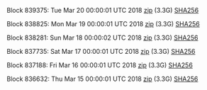 Block 839375: Tue Mar 20 00:00:01 UTC 2018 [zip](https://dash-bootstrap.ams3.digitaloceanspaces.com/mainnet/2018-03-20/bootstrap.dat.zip) (3.3G) [SHA256](https://dash-bootstrap.ams3.digitaloceanspaces.com/mainnet/2018-03-20/sha256.txt)

Block 838825: Mon Mar 19 00:00:01 UTC 2018 [zip](https://dash-bootstrap.ams3.digitaloceanspaces.com/mainnet/2018-03-19/bootstrap.dat.zip) (3.3G) [SHA256](https://dash-bootstrap.ams3.digitaloceanspaces.com/mainnet/2018-03-19/sha256.txt)

Block 838281: Sun Mar 18 00:00:02 UTC 2018 [zip](https://dash-bootstrap.ams3.digitaloceanspaces.com/mainnet/2018-03-18/bootstrap.dat.zip) (3.3G) [SHA256](https://dash-bootstrap.ams3.digitaloceanspaces.com/mainnet/2018-03-18/sha256.txt)

Block 837735: Sat Mar 17 00:00:01 UTC 2018 [zip](https://dash-bootstrap.ams3.digitaloceanspaces.com/mainnet/2018-03-17/bootstrap.dat.zip) (3.3G) [SHA256](https://dash-bootstrap.ams3.digitaloceanspaces.com/mainnet/2018-03-17/sha256.txt)

Block 837188: Fri Mar 16 00:00:01 UTC 2018 [zip](https://dash-bootstrap.ams3.digitaloceanspaces.com/mainnet/2018-03-16/bootstrap.dat.zip) (3.3G) [SHA256](https://dash-bootstrap.ams3.digitaloceanspaces.com/mainnet/2018-03-16/sha256.txt)

Block 836632: Thu Mar 15 00:00:01 UTC 2018 [zip](https://dash-bootstrap.ams3.digitaloceanspaces.com/mainnet/2018-03-15/bootstrap.dat.zip) (3.3G) [SHA256](https://dash-bootstrap.ams3.digitaloceanspaces.com/mainnet/2018-03-15/sha256.txt)
